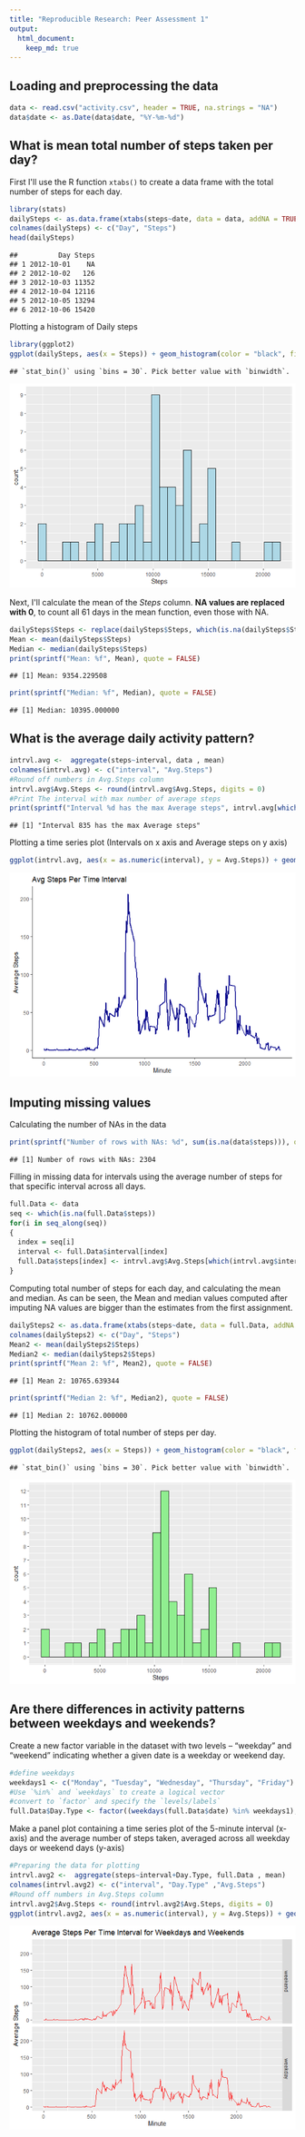 ```yaml
---
title: "Reproducible Research: Peer Assessment 1"
output: 
  html_document:
    keep_md: true
---
```



## Loading and preprocessing the data


```r
data <- read.csv("activity.csv", header = TRUE, na.strings = "NA")
data$date <- as.Date(data$date, "%Y-%m-%d")
```

## What is mean total number of steps taken per day?

First I'll use the R function ```xtabs()``` to create  a data frame with the total number of steps for each day. 


```r
library(stats)
dailySteps <- as.data.frame(xtabs(steps~date, data = data, addNA = TRUE))
colnames(dailySteps) <- c("Day", "Steps")
head(dailySteps)
```

```
##          Day Steps
## 1 2012-10-01    NA
## 2 2012-10-02   126
## 3 2012-10-03 11352
## 4 2012-10-04 12116
## 5 2012-10-05 13294
## 6 2012-10-06 15420
```

Plotting a histogram of Daily steps


```r
library(ggplot2)
ggplot(dailySteps, aes(x = Steps)) + geom_histogram(color = "black", fill = "lightblue", na.rm = TRUE) + scale_y_continuous(breaks = seq(0, 9, 1))
```

```
## `stat_bin()` using `bins = 30`. Pick better value with `binwidth`.
```

![](PA1_template_files/figure-html/histOfSteps-1.png)<!-- -->

Next, I'll calculate the mean of the *Steps* column. **NA values are replaced with 0**, to count all 61 days in the mean function, even those with NA.


```r
dailySteps$Steps <- replace(dailySteps$Steps, which(is.na(dailySteps$Steps)), 0)
Mean <- mean(dailySteps$Steps)
Median <- median(dailySteps$Steps)
print(sprintf("Mean: %f", Mean), quote = FALSE) 
```

```
## [1] Mean: 9354.229508
```

```r
print(sprintf("Median: %f", Median), quote = FALSE)
```

```
## [1] Median: 10395.000000
```

## What is the average daily activity pattern?


```r
intrvl.avg <-  aggregate(steps~interval, data , mean)
colnames(intrvl.avg) <- c("interval", "Avg.Steps")
#Round off numbers in Avg.Steps column
intrvl.avg$Avg.Steps <- round(intrvl.avg$Avg.Steps, digits = 0)
#Print The interval with max number of average steps
print(sprintf("Interval %d has the max Average steps", intrvl.avg[which.max(intrvl.avg$Avg.Steps),"interval"]))
```

```
## [1] "Interval 835 has the max Average steps"
```

Plotting a time series plot (Intervals on x axis and Average steps on y axis)


```r
ggplot(intrvl.avg, aes(x = as.numeric(interval), y = Avg.Steps)) + geom_path(color = "darkblue", lwd = 0.75) + theme_classic() + xlab("Minute") + ylab("Average Steps")+ ggtitle("Avg Steps Per Time Interval") 
```

![](PA1_template_files/figure-html/TimePlot1-1.png)<!-- -->

## Imputing missing values

Calculating the number of NAs in the data


```r
print(sprintf("Number of rows with NAs: %d", sum(is.na(data$steps))), quote = FALSE)
```

```
## [1] Number of rows with NAs: 2304
```

Filling in missing data for intervals using the average number of steps for that specific interval across all days.


```r
full.Data <- data
seq <- which(is.na(full.Data$steps))
for(i in seq_along(seq))
{
  index = seq[i]
  interval <- full.Data$interval[index]
  full.Data$steps[index] <- intrvl.avg$Avg.Steps[which(intrvl.avg$interval == interval)]
}
```

Computing total number of steps for each day, and calculating the mean and median. As can be seen, the Mean and median values computed after imputing NA values are bigger than the estimates from the first assignment.


```r
dailySteps2 <- as.data.frame(xtabs(steps~date, data = full.Data, addNA = TRUE))
colnames(dailySteps2) <- c("Day", "Steps")
Mean2 <- mean(dailySteps2$Steps)
Median2 <- median(dailySteps2$Steps)
print(sprintf("Mean 2: %f", Mean2), quote = FALSE) 
```

```
## [1] Mean 2: 10765.639344
```

```r
print(sprintf("Median 2: %f", Median2), quote = FALSE)
```

```
## [1] Median 2: 10762.000000
```

Plotting the histogram of total number of steps per day.


```r
ggplot(dailySteps2, aes(x = Steps)) + geom_histogram(color = "black", fill = "lightgreen", na.rm = TRUE) + scale_y_continuous(breaks = seq(0, 12, 1))
```

```
## `stat_bin()` using `bins = 30`. Pick better value with `binwidth`.
```

![](PA1_template_files/figure-html/histOfSteps2-1.png)<!-- -->

## Are there differences in activity patterns between weekdays and weekends?

Create a new factor variable in the dataset with two levels – “weekday” and “weekend” indicating whether a given date is a weekday or weekend day.


```r
#define weekdays
weekdays1 <- c("Monday", "Tuesday", "Wednesday", "Thursday", "Friday")
#Use `%in%` and `weekdays` to create a logical vector
#convert to `factor` and specify the `levels/labels`
full.Data$Day.Type <- factor((weekdays(full.Data$date) %in% weekdays1), levels = c(FALSE, TRUE), labels=c('weekend', 'weekday'))
```

Make a panel plot containing a time series plot of the 5-minute interval (x-axis) and the average number of steps taken, averaged across all weekday days or weekend days (y-axis)


```r
#Preparing the data for plotting
intrvl.avg2 <-  aggregate(steps~interval+Day.Type, full.Data , mean)
colnames(intrvl.avg2) <- c("interval", "Day.Type" ,"Avg.Steps")
#Round off numbers in Avg.Steps column
intrvl.avg2$Avg.Steps <- round(intrvl.avg2$Avg.Steps, digits = 0)
ggplot(intrvl.avg2, aes(x = as.numeric(interval), y = Avg.Steps)) + geom_path(color = "red", lwd = 0.5) +  xlab("Minute") + ylab("Average Steps")+ ggtitle("Average Steps Per Time Interval for Weekdays and Weekends") + facet_grid(intrvl.avg2$Day.Type~.) 
```

![](PA1_template_files/figure-html/TimePlot2-1.png)<!-- -->
